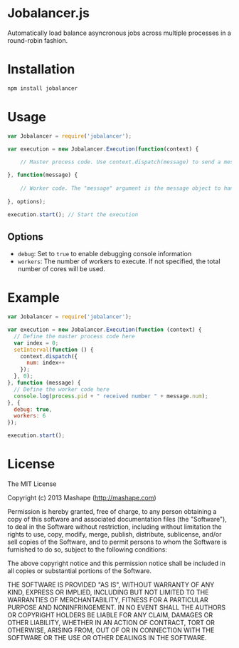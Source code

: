 # Jobalancer.js

Automatically load balance asyncronous jobs across multiple processes in a round-robin fashion.

# Installation

```bash
npm install jobalancer
```

# Usage

```javascript
var Jobalancer = require('jobalancer');

var execution = new Jobalancer.Execution(function(context) {
	
	// Master process code. Use context.dispatch(message) to send a message to a worker.

}, function(message) {
	
	// Worker code. The "message" argument is the message object to handle.
	
}, options);

execution.start(); // Start the execution
```

## Options

* `debug`: Set to `true` to enable debugging console information
* `workers`: The number of workers to execute. If not specified, the total number of cores will be used.

# Example

```javascript
var Jobalancer = require('jobalancer');

var execution = new Jobalancer.Execution(function (context) {
  // Define the master process code here
  var index = 0;
  setInterval(function () {
    context.dispatch({
      num: index++
    });
  }, 0);
}, function (message) {
  // Define the worker code here
  console.log(process.pid + " received number " + message.num);
}, {
  debug: true, 
  workers: 6
});

execution.start();
```

# License

The MIT License

Copyright (c) 2013 Mashape (http://mashape.com)

Permission is hereby granted, free of charge, to any person obtaining
a copy of this software and associated documentation files (the
"Software"), to deal in the Software without restriction, including
without limitation the rights to use, copy, modify, merge, publish,
distribute, sublicense, and/or sell copies of the Software, and to
permit persons to whom the Software is furnished to do so, subject to
the following conditions:

The above copyright notice and this permission notice shall be
included in all copies or substantial portions of the Software.

THE SOFTWARE IS PROVIDED "AS IS", WITHOUT WARRANTY OF ANY KIND,
EXPRESS OR IMPLIED, INCLUDING BUT NOT LIMITED TO THE WARRANTIES OF
MERCHANTABILITY, FITNESS FOR A PARTICULAR PURPOSE AND
NONINFRINGEMENT. IN NO EVENT SHALL THE AUTHORS OR COPYRIGHT HOLDERS BE
LIABLE FOR ANY CLAIM, DAMAGES OR OTHER LIABILITY, WHETHER IN AN ACTION
OF CONTRACT, TORT OR OTHERWISE, ARISING FROM, OUT OF OR IN CONNECTION
WITH THE SOFTWARE OR THE USE OR OTHER DEALINGS IN THE SOFTWARE.
